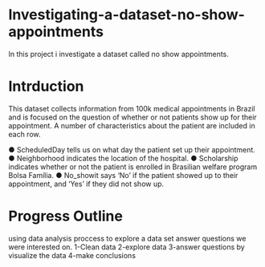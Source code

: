 # Investigating-a-dataset-no-show-appointments
In this project i investigate a dataset called no show appointments.
# Intrduction 
This dataset collects information from 100k medical appointments in Brazil and is focused on the question of whether or not patients show up for their appointment. A number of characteristics about the patient are included in each row.

● ScheduledDay tells us on what day the patient set up their appointment.
● Neighborhood indicates the location of the hospital.
● Scholarship indicates whether or not the patient is enrolled in Brasilian welfare program Bolsa Família.
● No_showit says ‘No’ if the patient showed up to their appointment, and ‘Yes’ if they did not show up.

# Progress Outline 
using data analysis proccess to explore a data set answer questions we were interested on.
1-Clean data
2-explore data
3-answer questions by visualize the data
4-make conclusions
